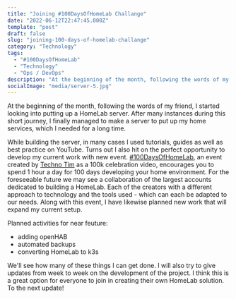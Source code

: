 ```yaml
---
title: "Joining #100DaysOfHomeLab Challange" 
date: "2022-06-12T22:47:45.000Z"
template: "post"
draft: false
slug: "joining-100-days-of-homelab-challange"
category: "Technology"
tags:
  - "#100DaysOfHomeLab"
  - "Technology"
  - "Ops / DevOps"
description: "At the beginning of the month, following the words of my friend, I started looking into putting up a HomeLab server. After many instances during this short journey, I finally managed to make a server to put up my home services, which I needed for a long time"
socialImage: "media/server-5.jpg"
---
```

At the beginning of the month, following the words of my friend, I started looking into putting up a HomeLab server. After many instances during this short journey, I finally managed to make a server to put up my home services, which I needed for a long time.

While building the server, in many cases I used tutorials, guides as well as best practice on YouTube. Turns out I also hit on the perfect opportunity to develop my current work with new event. [#100DaysOfHomeLab](https://100daysofhomelab.com/), an event created by [Techno Tim](https://www.youtube.com/watch?v=bwDVW_ifkBU) as a 100k celebration video, encourages you to spend 1 hour a day for 100 days developing your home environment. For the foreseeable future we may see a collaboration of the largest accounts dedicated to building a HomeLab. Each of the creators with a different approach to technology and the tools used - which can each be adapted to our needs. Along with this event, I have likewise planned new work that will expand my current setup.

Planned activities for near feuture:
- adding openHAB
- automated backups
- converting HomeLab to k3s

We'll see how many of these things I can get done. I will also try to give updates from week to week on the development of the project. I think this is a great option for everyone to join in creating their own HomeLab solution. To the next update!
